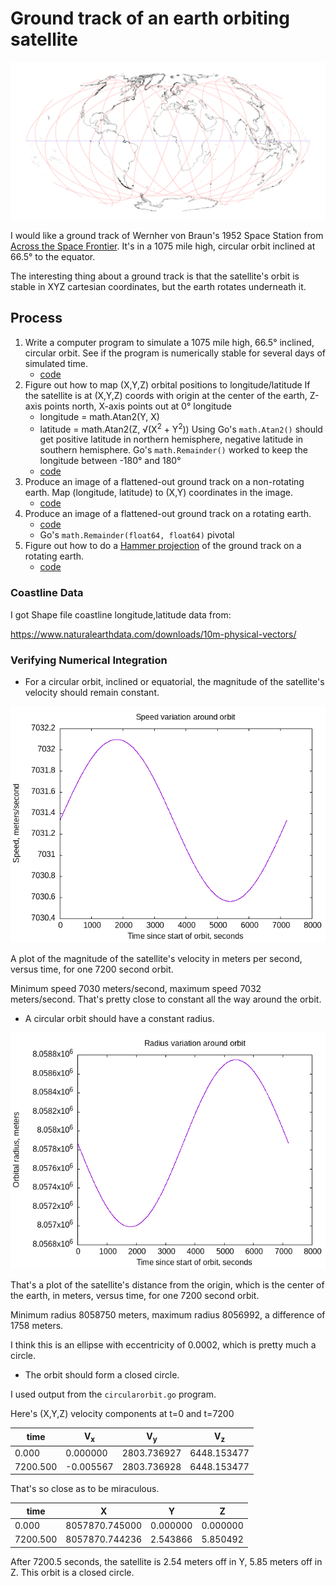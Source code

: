 # Ground track of an earth orbiting satellite

![Hammer projection map, plus 1075 mile circular orbit ground track](hammer_groundtrack_40.gif)

I would like a ground track of Wernher von Braun's
1952 Space Station from [Across the Space Frontier]().
It's in a 1075 mile high, circular orbit inclined at 66.5&deg; to the equator.

The interesting thing about a ground track is that the satellite's orbit
is stable in XYZ cartesian coordinates,
but the earth rotates underneath it.

## Process

1. Write a computer program to simulate a 1075 mile high, 66.5&deg; inclined, circular orbit.
See if the program is numerically stable for several days of simulated time.
    - [code](circularorbit.go)
2. Figure out how to map (X,Y,Z) orbital positions to longitude/latitude
If the satellite is at (X,Y,Z) coords with origin at the center of
the earth, Z-axis points north, X-axis points out at 0&deg; longitude
    - longitude = math.Atan2(Y, X)
    - latitude = math.Atan2(Z, &#8730;(X<sup>2</sup> + Y<sup>2</sup>))
Using Go's `math.Atan2()` should get positive latitude in northern hemisphere,
negative latitude in southern hemisphere.
Go's `math.Remainder()` worked to keep the longitude between -180&deg; and 180&deg;
    - [code](longlat.go)
3. Produce an image of a flattened-out ground track on a non-rotating earth.
Map (longitude, latitude) to (X,Y) coordinates in the image.
    - [code](llearth.go)
4. Produce an image of a flattened-out ground track on a rotating earth.
    - [code](llrotearth.go)
    - Go's `math.Remainder(float64, float64)` pivotal
5. Figure out how to do a [Hammer projection](https://en.wikipedia.org/wiki/Hammer_projection) of the ground track
on a rotating earth.
    - [code](llrotearthhammer.go)

### Coastline Data

I got Shape file coastline longitude,latitude data from:

https://www.naturalearthdata.com/downloads/10m-physical-vectors/

### Verifying Numerical Integration

- For a circular orbit, inclined or equatorial,
the magnitude of the satellite's velocity should remain constant.

![velocity magnitude for one orbit](velocity.png)

A plot of the magnitude of the satellite's velocity in meters per second,
versus time, for one 7200 second orbit.

Minimum speed 7030 meters/second, maximum speed 7032 meters/second.
That's pretty close to constant all the way around the orbit.

- A circular orbit should have a constant radius.

![satellite's distance from center of earth for one orbit](orbital_radius.png)

That's a plot of the satellite's distance from the origin,
which is the center of the earth, in meters,
versus time, for one 7200 second orbit.

Minimum radius 8058750 meters, maximum radius 8056992,
a difference of 1758 meters.

I think this is an ellipse with eccentricity of 0.0002,
which is pretty much a circle.

- The orbit should form a closed circle.

I used output from the `circularorbit.go` program.

Here's (X,Y,Z) velocity components at t=0 and t=7200

| time | V<sub>x</sub>| V<sub>y</sub>| V<sub>z</sub>|
|------|--------------|--------------|--------------|
|0.000 | 0.000000 | 2803.736927 | 6448.153477 | 
|7200.500 | -0.005567 | 2803.736928 | 6448.153477 |

That's so close as to be miraculous.

| time | X | Y | Z |
|------|--------------|--------------|--------------|
|0.000 | 8057870.745000 | 0.000000 | 0.000000|
|7200.500 | 8057870.744236 | 2.543866 | 5.850492|

After 7200.5 seconds, the satellite is 2.54 meters off in Y, 5.85 meters off in Z.
This orbit is a closed circle.
